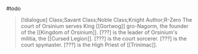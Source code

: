 #todo 
>[!dialogue] Class;Savant Class;Noble Class;Knight Author;R-Zero
>The court of Orsinium serves King [[Gortwog]] gro-Nagorm, the founder of the [[Kingdom of Orsinium]]. [???] is the leader of Orsinium's militia, the [[Cursed Legion]]. [???] is the court sorcerer. [???] is the court spymaster. [???] is the High Priest of [[Trinimac]].